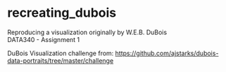 # recreating_dubois
Reproducing a visualization originally by W.E.B. DuBois <br>
DATA340 - Assignment 1 <br>

DuBois Visualization challenge from: 
https://github.com/ajstarks/dubois-data-portraits/tree/master/challenge

